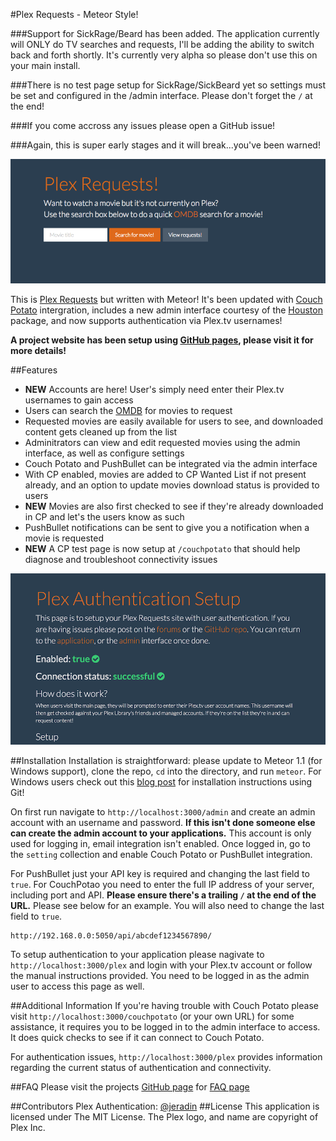 #Plex Requests - Meteor Style!

###Support for SickRage/Beard has been added. The application currently will ONLY do TV searches and requests, I'll be adding the ability to switch back and forth shortly. It's currently very alpha so please don't use this on your main install.

###There is no test page setup for SickRage/SickBeard yet so settings must be set and configured in the /admin interface. Please don't forget the `/` at the end!

###If you come accross any issues please open a GitHub issue!

###Again, this is super early stages and it will break...you've been warned!

![plexrequestshomepage](Screenshot03.png)

This is [Plex Requests](https://github.com/lokenx/plexrequests) but written with Meteor! It's been updated with [Couch Potato](https://github.com/RuudBurger/CouchPotatoServer) intergration, includes a new admin interface courtesy of the [Houston](https://github.com/gterrono/houston) package, and now supports authentication via Plex.tv usernames!

**A project website has been setup using [GitHub pages](http://plexrequests.8bits.ca/), please visit it for more details!**

##Features
* **NEW** Accounts are here! User's simply need enter their Plex.tv usernames to gain access
* Users can search the [OMDB](http://www.omdbapi.com/) for movies to request
* Requested movies are easily available for users to see, and downloaded content gets cleaned up from the list
* Adminitrators can view and edit requested movies using the admin interface, as well as configure settings
* Couch Potato and PushBullet can be integrated via the admin interface
 * With CP enabled, movies are added to CP Wanted List if not present already, and an option to update movies download status is provided to users
 * **NEW** Movies are also first checked to see if they're already downloaded in CP and let's the users know as such
 * PushBullet notifications can be sent to give you a notification when a movie is requested
* **NEW** A CP test page is now setup at `/couchpotato` that should help diagnose and troubleshoot connectivity issues

![Plex Authentication](Screenshot10.png)

##Installation
Installation is straightforward: please update to Meteor 1.1 (for Windows support), clone the repo, `cd` into the directory, and run `meteor`. For Windows users check out this [blog post](http://8bits.ca/blog/installing-plexrequests-windows/) for installation instructions using Git!

On first run navigate to `http://localhost:3000/admin` and create an admin account with an username and password. **If this isn't done someone else can create the admin account to your applications.** This account is only used for logging in, email integration isn't enabled. Once logged in, go to the `setting` collection and enable Couch Potato or PushBullet integration.

For PushBullet just your API key is required and changing the last field to `true`. For CouchPotao you need to enter the full IP address of your server, including port and API. **Please ensure there's a trailing `/` at the end of the URL.** Please see below for an example. You will also need to change the last field to `true`.  

    http://192.168.0.0:5050/api/abcdef1234567890/

To setup authentication to your application please nagivate to `http://localhost:3000/plex` and login with your Plex.tv account or follow the manual instructions provided. You need to be logged in as the admin user to access this page as well.

##Additional Information
If you're having trouble with Couch Potato please visit `http://localhost:3000/couchpotato` (or your own URL) for some assistance, it requires you to be logged in to the admin interface to access. It does quick checks to see if it can connect to Couch Potato.

For authentication issues, `http://localhost:3000/plex` provides information regarding the current status of authentication and connectivity.

##FAQ
Please visit the projects [GitHub page](http://plexrequests.8bits.ca/) for [FAQ page](http://plexrequests.8bits.ca/faq)

##Contributors
Plex Authentication: [@jeradin](https://github.com/Jeradin)
##License
This application is licensed under The MIT License. The Plex logo, and name are copyright of Plex Inc.
